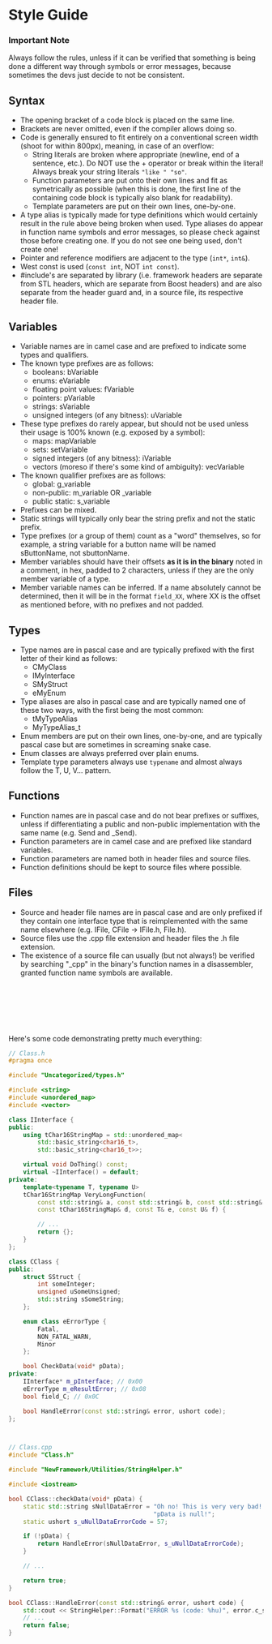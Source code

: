 # Style Guide

### Important Note
Always follow the rules, unless if it can be verified that something is being done a different way through symbols or error messages, because sometimes the devs just decide to not be consistent.

## Syntax
- The opening bracket of a code block is placed on the same line.
- Brackets are never omitted, even if the compiler allows doing so.
- Code is generally ensured to fit entirely on a conventional screen width (shoot for within 800px), meaning, in case of an overflow:
    - String literals are broken where appropriate (newline, end of a sentence, etc.). Do NOT use the + operator or break within the literal! Always break your string literals ``"like " "so"``.
    - Function parameters are put onto their own lines and fit as symetrically as possible (when this is done, the first line of the containing code block is typically also blank for readability).
    - Template parameters are put on their own lines, one-by-one.
- A type alias is typically made for type definitions which would certainly result in the rule above being broken when used. Type aliases do appear in function name symbols and error messages, so please check against those before creating one. If you do not see one being used, don't create one!
- Pointer and reference modifiers are adjacent to the type (``int*``, ``int&``).
- West const is used (``const int``, NOT ``int const``).
- #include's are separated by library (i.e. framework headers are separate from STL headers, which are separate from Boost headers) and are also separate from the header guard and, in a source file, its respective header file.

## Variables
- Variable names are in camel case and are prefixed to indicate some types and qualifiers.
- The known type prefixes are as follows:
    - booleans: bVariable
    - enums: eVariable
    - floating point values: fVariable
    - pointers: pVariable
    - strings: sVariable
    - unsigned integers (of any bitness): uVariable
- These type prefixes do rarely appear, but should not be used unless their usage is 100% known (e.g. exposed by a symbol):
    - maps: mapVariable
    - sets: setVariable
    - signed integers (of any bitness): iVariable
    - vectors (moreso if there's some kind of ambiguity): vecVariable
- The known qualifier prefixes are as follows:
    - global: g\_variable
    - non-public: m\_variable OR \_variable
    - public static: s\_variable
- Prefixes can be mixed.
- Static strings will typically only bear the string prefix and not the static prefix.
- Type prefixes (or a group of them) count as a "word" themselves, so for example, a string variable for a button name will be named sButtonName, not sbuttonName.
- Member variables should have their offsets **as it is in the binary** noted in a comment, in hex, padded to 2 characters, unless if they are the only member variable of a type.
- Member variable names can be inferred. If a name absolutely cannot be determined, then it will be in the format ``field_XX``, where XX is the offset as mentioned before, with no prefixes and not padded.

## Types
- Type names are in pascal case and are typically prefixed with the first letter of their kind as follows:
    - CMyClass
    - IMyInterface
    - SMyStruct
    - eMyEnum
- Type aliases are also in pascal case and are typically named one of these two ways, with the first being the most common:
    - tMyTypeAlias
    - MyTypeAlias\_t
- Enum members are put on their own lines, one-by-one, and are typically pascal case but are sometimes in screaming snake case.
- Enum classes are always preferred over plain enums.
- Template type parameters always use ``typename`` and almost always follow the T, U, V... pattern.

## Functions
- Function names are in pascal case and do not bear prefixes or suffixes, unless if differentiating a public and non-public implementation with the same name (e.g. Send and \_Send).
- Function parameters are in camel case and are prefixed like standard variables.
- Function parameters are named both in header files and source files.
- Function definitions should be kept to source files where possible.

## Files
- Source and header file names are in pascal case and are only prefixed if they contain one interface type that is reimplemented with the same name elsewhere (e.g. IFile, CFile -> IFile.h, File.h).
- Source files use the .cpp file extension and header files the .h file extension.
- The existence of a source file can usually (but not always!) be verified by searching "\_cpp" in the binary's function names in a disassembler, granted function name symbols are available.

<br><br><br><br><br>

Here's some code demonstrating pretty much everything:

```cpp
// Class.h
#pragma once

#include "Uncategorized/types.h"

#include <string>
#include <unordered_map>
#include <vector>

class IInterface {
public:
    using tChar16StringMap = std::unordered_map<
        std::basic_string<char16_t>,
        std::basic_string<char16_t>>;

    virtual void DoThing() const;
    virtual ~IInterface() = default;
private:
    template<typename T, typename U>
    tChar16StringMap VeryLongFunction(
        const std::string& a, const std::string& b, const std::string& c,
        const tChar16StringMap& d, const T& e, const U& f) {

        // ...
        return {};
    }
};

class CClass {
public:
    struct SStruct {
        int someInteger;
        unsigned uSomeUnsigned;
        std::string sSomeString;
    };

    enum class eErrorType {
        Fatal,
        NON_FATAL_WARN,
        Minor
    };

    bool CheckData(void* pData);
private:
    IInterface* m_pInterface; // 0x00
    eErrorType m_eResultError; // 0x08
    bool field_C; // 0x0C

    bool HandleError(const std::string& error, ushort code);
};



// Class.cpp
#include "Class.h"

#include "NewFramework/Utilities/StringHelper.h"

#include <iostream>

bool CClass::checkData(void* pData) {
    static std::string sNullDataError = "Oh no! This is very very bad! It's over! "
                                        "pData is null!";
    static ushort s_uNullDataErrorCode = 57;

    if (!pData) {
        return HandleError(sNullDataError, s_uNullDataErrorCode);
    }

    // ...

    return true;
}

bool CClass::HandleError(const std::string& error, ushort code) {
    std::cout << StringHelper::Format("ERROR %s (code: %hu)", error.c_str(), code) << std::endl;
    // ...
    return false;
}
```
